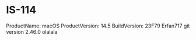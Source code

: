 # IS-114
ProductName:		macOS
ProductVersion:		14.5
BuildVersion:		23F79
Erfan717
git version 2.46.0
olalala